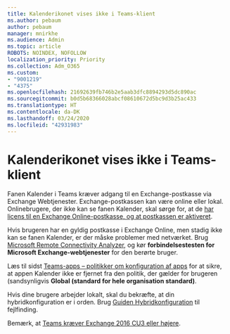 ```yaml
---
title: Kalenderikonet vises ikke i Teams-klient
ms.author: pebaum
author: pebaum
manager: mnirkhe
ms.audience: Admin
ms.topic: article
ROBOTS: NOINDEX, NOFOLLOW
localization_priority: Priority
ms.collection: Adm_O365
ms.custom:
- "9001219"
- "4375"
ms.openlocfilehash: 21692639fb746b2e5aab3dfc8894293d5dc890ac
ms.sourcegitcommit: b0d5b68366028abcf08610672d5bc9d3b25ac433
ms.translationtype: HT
ms.contentlocale: da-DK
ms.lasthandoff: 03/24/2020
ms.locfileid: "42931983"
---
```

# <a name="calendar-icon-not-showing-in-teams-client"></a>Kalenderikonet vises ikke i Teams-klient

Fanen Kalender i Teams kræver adgang til en Exchange-postkasse via Exchange Webtjenester. Exchange-postkassen kan være online eller lokal. Onlinebrugere, der ikke kan se fanen Kalender, skal sørge for, at de [har licens til en Exchange Online-postkasse, og at postkassen er aktiveret](https://docs.microsoft.com/exchange/recipients-in-exchange-online/create-user-mailboxes).

Hvis brugeren har en gyldig postkasse i Exchange Online, men stadig ikke kan se fanen Kalender, er der måske problemer med netværket. Brug [Microsoft Remote Connectivity Analyzer](https://testconnectivity.microsoft.com/), og kør **forbindelsestesten for Microsoft Exchange-webtjenester** for den berørte bruger.

Læs til sidst [Teams-apps – politikker om konfiguration af apps](https://admin.teams.microsoft.com/policies/app-setup) for at sikre, at appen Kalender ikke er fjernet fra den politik, der gælder for brugeren (sandsynligvis **Global (standard for hele organisation standard)**.

Hvis dine brugere arbejder lokalt, skal du bekræfte, at din hybridkonfiguration er i orden. Brug [Guiden Hybridkonfiguration](https://docs.microsoft.com/exchange/hybrid-deployment/hybrid-agent) til fejlfinding.

Bemærk, at [Teams kræver Exchange 2016 CU3 eller højere](https://docs.microsoft.com/microsoftteams/exchange-teams-interact).
